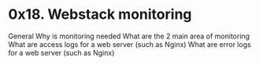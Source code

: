 # 0x18. Webstack monitoring

General
Why is monitoring needed
What are the 2 main area of monitoring
What are access logs for a web server (such as Nginx)
What are error logs for a web server (such as Nginx)
